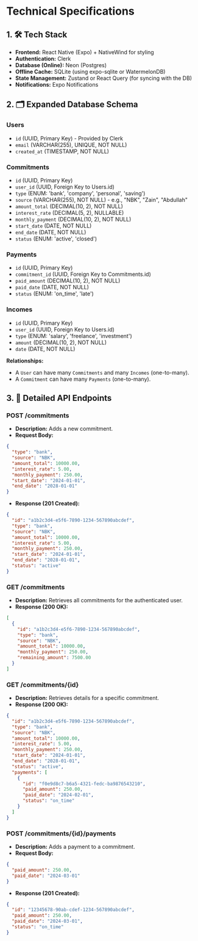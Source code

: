 # Technical Specifications

## 1. 🛠️ Tech Stack

- **Frontend:** React Native (Expo) + NativeWind for styling
- **Authentication:** Clerk
- **Database (Online):** Neon (Postgres)
- **Offline Cache:** SQLite (using expo-sqlite or WatermelonDB)
- **State Management:** Zustand or React Query (for syncing with the DB)
- **Notifications:** Expo Notifications

## 2. 🗂️ Expanded Database Schema

### Users
- `id` (UUID, Primary Key) - Provided by Clerk
- `email` (VARCHAR(255), UNIQUE, NOT NULL)
- `created_at` (TIMESTAMP, NOT NULL)

### Commitments
- `id` (UUID, Primary Key)
- `user_id` (UUID, Foreign Key to Users.id)
- `type` (ENUM: 'bank', 'company', 'personal', 'saving')
- `source` (VARCHAR(255), NOT NULL) - e.g., "NBK", "Zain", "Abdullah"
- `amount_total` (DECIMAL(10, 2), NOT NULL)
- `interest_rate` (DECIMAL(5, 2), NULLABLE)
- `monthly_payment` (DECIMAL(10, 2), NOT NULL)
- `start_date` (DATE, NOT NULL)
- `end_date` (DATE, NOT NULL)
- `status` (ENUM: 'active', 'closed')

### Payments
- `id` (UUID, Primary Key)
- `commitment_id` (UUID, Foreign Key to Commitments.id)
- `paid_amount` (DECIMAL(10, 2), NOT NULL)
- `paid_date` (DATE, NOT NULL)
- `status` (ENUM: 'on_time', 'late')

### Incomes
- `id` (UUID, Primary Key)
- `user_id` (UUID, Foreign Key to Users.id)
- `type` (ENUM: 'salary', 'freelance', 'investment')
- `amount` (DECIMAL(10, 2), NOT NULL)
- `date` (DATE, NOT NULL)

**Relationships:**
- A `User` can have many `Commitments` and many `Incomes` (one-to-many).
- A `Commitment` can have many `Payments` (one-to-many).

## 3. 🧩 Detailed API Endpoints

### POST /commitments

- **Description:** Adds a new commitment.
- **Request Body:**
```json
{
  "type": "bank",
  "source": "NBK",
  "amount_total": 10000.00,
  "interest_rate": 5.00,
  "monthly_payment": 250.00,
  "start_date": "2024-01-01",
  "end_date": "2028-01-01"
}
```
- **Response (201 Created):**
```json
{
  "id": "a1b2c3d4-e5f6-7890-1234-567890abcdef",
  "type": "bank",
  "source": "NBK",
  "amount_total": 10000.00,
  "interest_rate": 5.00,
  "monthly_payment": 250.00,
  "start_date": "2024-01-01",
  "end_date": "2028-01-01",
  "status": "active"
}
```

### GET /commitments

- **Description:** Retrieves all commitments for the authenticated user.
- **Response (200 OK):**
```json
[
  {
    "id": "a1b2c3d4-e5f6-7890-1234-567890abcdef",
    "type": "bank",
    "source": "NBK",
    "amount_total": 10000.00,
    "monthly_payment": 250.00,
    "remaining_amount": 7500.00
  }
]
```

### GET /commitments/{id}

- **Description:** Retrieves details for a specific commitment.
- **Response (200 OK):**
```json
{
  "id": "a1b2c3d4-e5f6-7890-1234-567890abcdef",
  "type": "bank",
  "source": "NBK",
  "amount_total": 10000.00,
  "interest_rate": 5.00,
  "monthly_payment": 250.00,
  "start_date": "2024-01-01",
  "end_date": "2028-01-01",
  "status": "active",
  "payments": [
    {
      "id": "f0e9d8c7-b6a5-4321-fedc-ba9876543210",
      "paid_amount": 250.00,
      "paid_date": "2024-02-01",
      "status": "on_time"
    }
  ]
}
```

### POST /commitments/{id}/payments

- **Description:** Adds a payment to a commitment.
- **Request Body:**
```json
{
  "paid_amount": 250.00,
  "paid_date": "2024-03-01"
}
```
- **Response (201 Created):**
```json
{
  "id": "12345678-90ab-cdef-1234-567890abcdef",
  "paid_amount": 250.00,
  "paid_date": "2024-03-01",
  "status": "on_time"
}
```